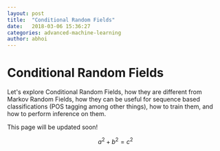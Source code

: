 ```yaml
---
layout: post
title:  "Conditional Random Fields"
date:   2018-03-06 15:36:27
categories: advanced-machine-learning
author: abhoi
---
```


# **Conditional Random Fields**

Let's explore Conditional Random Fields, how they are different from Markov Random Fields, how they can be useful for sequence based classifications (POS tagging among other things), how to train them, and how to perform inference on them.

This page will be updated soon!

$$a^2 + b^2 = c^2$$

